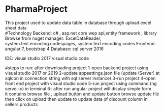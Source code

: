 # PharmaProject
This project used to update data table in database  through   upload excel sheet data  
#Technology
Backend:
c# , asp.net core wep api,entity framework ,
library Browse from nuget manager:
ExcelDataReader, system.text.encoding.codespages, system.text.encoding.codes
Frontend:
angular 7, bootstrap 4
Database:
sql server 2016

IDE:
visual studio 2017
visual studio code

#steps to run:
 after downloading project
 1-open  backend project  using visual studio 2017 or 2019 
 2-update  appsettings.json  file   (update (Server) at sqlcon in connection string  with sql server instance)
 3-run project 
 4-open front end project with visual studio code
 5-run project  using command  (ng serve -o)  in terminal
 6- after run angular project    will display simple form  
 it contains  browse  file , upload button  and update button 
  browse  update file  then  click on upload
   then  update to update data of discount column in sellers products
  
